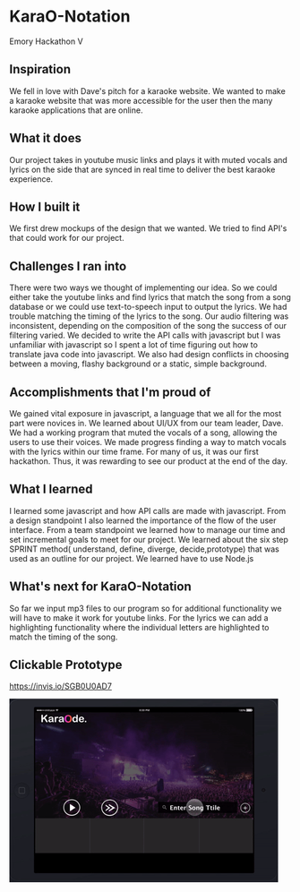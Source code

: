 # KaraO-Notation
Emory Hackathon V

## Inspiration
We fell in love with Dave's pitch for a karaoke website. We wanted to make a karaoke website that was more accessible for the user then the many karaoke applications that are online.

## What it does
Our project takes in youtube music links and plays it with muted vocals and lyrics on the side that are synced in real time to deliver the best karaoke experience.

## How I built it
We first drew mockups of the design that we wanted. We tried to find API's that could work for our project. 

## Challenges I ran into
There were two ways we thought of implementing our idea. So we could either take the youtube links and find lyrics that match the song from a song database or we could use text-to-speech input to output the lyrics. We had trouble matching the timing of the lyrics to the song. Our audio filtering was inconsistent, depending on the composition of the song the success of our filtering varied. We decided to write the API calls with javascript but I was unfamiliar with javascript so I spent a lot of time figuring out how to translate java code into javascript. We also had design conflicts in choosing between a moving, flashy background or a static, simple background. 

## Accomplishments that I'm proud of
We gained vital exposure in javascript, a language that we all for the most part were novices in. We learned about UI/UX from our team leader, Dave. We had a working program that muted the vocals of a song, allowing the users to use their voices. We made progress finding a way to match vocals with the lyrics within our time frame.  For many of us, it was our first hackathon. Thus, it was rewarding to see our product at the end of the day.

## What I learned
I learned some javascript and how API calls are made with javascript. From a design standpoint I also learned the importance of the flow of the user interface. From a team standpoint we learned how to manage our time and set incremental goals to meet for our project. We learned about the six step SPRINT method( understand, define, diverge, decide,prototype) that was used as an outline for our project. We learned have to use Node.js

## What's next for KaraO-Notation
So far we input mp3 files to our program so for additional functionality we will have to make it work for youtube links. For the lyrics we can add a highlighting functionality where the individual letters are highlighted to match the timing of the song.

## Clickable Prototype
https://invis.io/SGB0U0AD7

[![gif](karaode.gif)](https://invis.io/SGB0U0AD7 "Click here to try!")
